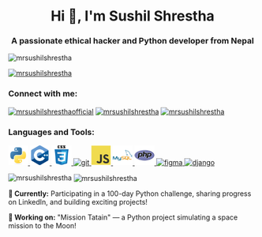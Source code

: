 <h1 align="center">Hi 👋, I'm Sushil Shrestha</h1>
<h3 align="center">A passionate ethical hacker and Python developer from Nepal</h3>

<p align="left"> <img src="https://komarev.com/ghpvc/?username=mrsushilshrestha&label=Profile%20views&color=0e75b6&style=flat" alt="mrsushilshrestha" /> </p>

<p align="left"> <a href="https://github.com/ryo-ma/github-profile-trophy"><img src="https://github-profile-trophy.vercel.app/?username=mrsushilshrestha" alt="mrsushilshrestha" /></a> </p>

<h3 align="left">Connect with me:</h3>
<p align="left">
<a href="https://linkedin.com/in/mrsushilshresthaofficial" target="blank"><img align="center" src="https://raw.githubusercontent.com/rahuldkjain/github-profile-readme-generator/master/src/images/icons/Social/linked-in-alt.svg" alt="mrsushilshresthaofficial" height="30" width="40" /></a>
<a href="https://fb.com/mrsushilshrestha" target="blank"><img align="center" src="https://raw.githubusercontent.com/rahuldkjain/github-profile-readme-generator/master/src/images/icons/Social/facebook.svg" alt="mrsushilshrestha" height="30" width="40" /></a>
<a href="https://instagram.com/mrsushilshrestha" target="blank"><img align="center" src="https://raw.githubusercontent.com/rahuldkjain/github-profile-readme-generator/master/src/images/icons/Social/instagram.svg" alt="mrsushilshrestha" height="30" width="40" /></a>
</p>

<h3 align="left">Languages and Tools:</h3>
<p align="left"> 
<a href="https://www.python.org" target="_blank" rel="noreferrer"> <img src="https://raw.githubusercontent.com/devicons/devicon/master/icons/python/python-original.svg" alt="python" width="40" height="40"/> </a>
<a href="https://www.w3schools.com/cpp/" target="_blank" rel="noreferrer"> <img src="https://raw.githubusercontent.com/devicons/devicon/master/icons/cplusplus/cplusplus-original.svg" alt="cplusplus" width="40" height="40"/> </a> 
<a href="https://www.w3schools.com/css/" target="_blank" rel="noreferrer"> <img src="https://raw.githubusercontent.com/devicons/devicon/master/icons/css3/css3-original-wordmark.svg" alt="css3" width="40" height="40"/> </a> 
<a href="https://git-scm.com/" target="_blank" rel="noreferrer"> <img src="https://www.vectorlogo.zone/logos/git-scm/git-scm-icon.svg" alt="git" width="40" height="40"/> </a> 
<a href="https://developer.mozilla.org/en-US/docs/Web/JavaScript" target="_blank" rel="noreferrer"> <img src="https://raw.githubusercontent.com/devicons/devicon/master/icons/javascript/javascript-original.svg" alt="javascript" width="40" height="40"/> </a> 
<a href="https://www.mysql.com/" target="_blank" rel="noreferrer"> <img src="https://raw.githubusercontent.com/devicons/devicon/master/icons/mysql/mysql-original-wordmark.svg" alt="mysql" width="40" height="40"/> </a> 
<a href="https://www.php.net" target="_blank" rel="noreferrer"> <img src="https://raw.githubusercontent.com/devicons/devicon/master/icons/php/php-original.svg" alt="php" width="40" height="40"/> </a> 
<a href="https://figma.com" target="_blank" rel="noreferrer"> <img src="https://www.vectorlogo.zone/logos/figma/figma-icon.svg" alt="figma" width="40" height="40"/> </a>
<a href="https://www.djangoproject.com/" target="_blank" rel="noreferrer"> <img src="https://cdn.worldvectorlogo.com/logos/django.svg" alt="django" width="40" height="40"/> </a>
</p>

<p><img align="left" src="https://github-readme-stats.vercel.app/api/top-langs?username=mrsushilshrestha&show_icons=true&locale=en&layout=compact" alt="mrsushilshrestha" /></p>

<p>&nbsp;<img align="center" src="https://github-readme-stats.vercel.app/api?username=mrsushilshrestha&show_icons=true&locale=en" alt="mrsushilshrestha" /></p>

<p><b>🚀 Currently:</b> Participating in a 100-day Python challenge, sharing progress on LinkedIn, and building exciting projects!</p>
<p><b>🔭 Working on:</b> "Mission Tatain" — a Python project simulating a space mission to the Moon!</p>
